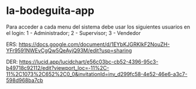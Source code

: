 # la-bodeguita-app

Para acceder a cada menu del sistema debe usar los siguientes usuarios en el login: 1 - Administrador; 2 - Supervisor; 3 - Vendedor

ERS: https://docs.google.com/document/d/1EYbKJGRKlkF2NouZH-YFr9591NWEvCgQw5QeAyjQ93M/edit?usp=sharing

DER: https://lucid.app/lucidchart/e56c03bc-cb52-4396-95c3-b49718c92112/edit?viewport_loc=-11%2C-11%2C1073%2C652%2C0_0&invitationId=inv_d299fc58-4e52-46e6-a3c7-598d968ba7cb

